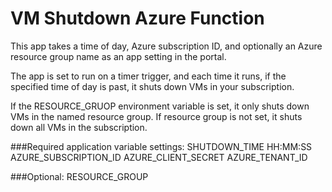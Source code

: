 # VM Shutdown Azure Function

This app takes a time of day, Azure subscription ID, and optionally an Azure resource group name as an app setting in the portal.

The app is set to run on a timer trigger, and each time it runs, if the specified time of day is past, it shuts down VMs in your subscription. 

If the RESOURCE_GRUOP environment variable is set, it only shuts down VMs in the named resource group. If resource group is not set, it shuts down all VMs in the subscription.

###Required application variable settings:
SHUTDOWN_TIME  HH:MM:SS
AZURE_SUBSCRIPTION_ID
AZURE_CLIENT_SECRET
AZURE_TENANT_ID

###Optional:
RESOURCE_GROUP

